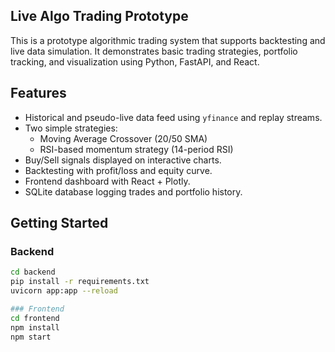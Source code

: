 ## Live Algo Trading Prototype

This is a prototype algorithmic trading system that supports backtesting and live data simulation. It demonstrates basic trading strategies, portfolio tracking, and visualization using Python, FastAPI, and React.

## Features
- Historical and pseudo-live data feed using `yfinance` and replay streams.
- Two simple strategies:
  - Moving Average Crossover (20/50 SMA)
  - RSI-based momentum strategy (14-period RSI)
- Buy/Sell signals displayed on interactive charts.
- Backtesting with profit/loss and equity curve.
- Frontend dashboard with React + Plotly.
- SQLite database logging trades and portfolio history.

## Getting Started

### Backend
```bash
cd backend
pip install -r requirements.txt
uvicorn app:app --reload

### Frontend
cd frontend
npm install
npm start
